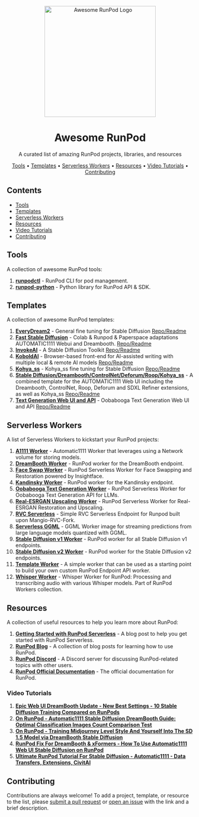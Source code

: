 
<p align="center">
  <img src="https://avatars.githubusercontent.com/u/95939477?s=200&v=4" alt="Awesome RunPod Logo" width="300" />
</p>
<h1 align="center">Awesome RunPod</h1>
<p align="center">A curated list of amazing RunPod projects, libraries, and resources</p>

<p align="center">
  <a href="#tools">Tools</a> •
  <a href="#templates">Templates</a> •
  <a href="#workers">Serverless Workers</a> •
  <a href="#resources">Resources</a> •
  <a href="#videos">Video Tutorials</a> •
  <a href="#contributing">Contributing</a>
</p>

## Contents

- [Tools](#tools)
- [Templates](#templates)
- [Serverless Workers](#workers)
- [Resources](#resources)
- [Video Tutorials](#videos)
- [Contributing](#contributing)

<a name="tools"></a>

## Tools

A collection of awesome RunPod tools:

1. [**runpodctl**](https://github.com/runpod/runpodctl) - RunPod CLI for pod management.
2. [**runpod-python**](https://github.com/runpod/runpod-python) - Python library for RunPod API & SDK.

<a name="templates"></a>

## Templates

A collection of awesome RunPod templates:

1. [**EveryDream2**](https://runpod.io/gsc?template=d1v63jb36t&ref=bbp9dh8x) - General fine tuning for Stable Diffusion [Repo/Readme](https://github.com/victorchall/EveryDream2trainer)
2. [**Fast Stable Diffusion**](https://www.runpod.io/gsc?template=runpod-stable-unified) - Colab & Runpod & Paperspace adaptations AUTOMATIC1111 Webui and Dreambooth. [Repo/Readme](https://github.com/TheLastBen/fast-stable-diffusion)
3. [**InvokeAI**](https://www.runpod.io/gsc?template=vm19ukkycf) - A Stable Diffusion Toolkit [Repo/Readme](https://github.com/invoke-ai/InvokeAI)
4. [**KoboldAI**](https://koboldai.org/runpod) - Browser-based front-end for AI-assisted writing with multiple local & remote AI models [Repo/Readme](https://github.com/KoboldAI/KoboldAI-Client)
5. [**Kohya_ss**](https://runpod.io/gsc?template=51q837fywe&ref=2xxro4sy) - Kohya_ss fine tuning for Stable Diffusion [Repo/Readme](https://github.com/ashleykleynhans/kohya-docker)
6. [**Stable Diffusion/Dreambooth/ControlNet/Deforum/Roop/Kohya_ss**](https://runpod.io/gsc?template=ya6013lj5a&ref=2xxro4sy) - A combined template for the AUTOMATIC1111 Web UI including the Dreambooth, ControlNet, Roop, Deforum and SDXL Refiner extensions, as well as Kohya_ss [Repo/Readme](https://github.com/ashleykleynhans/stable-diffusion-docker)
7. [**Text Generation Web UI and API**](https://runpod.io/gsc?template=el5m58e1to&ref=2xxro4sy) - Oobabooga Text Generation Web UI and API [Repo/Readme](https://github.com/ashleykleynhans/text-generation-docker)


<a name="workers"></a>

## Serverless Workers

A list of Serverless Workers to kickstart your RunPod projects:

1. [**A1111 Worker**](https://github.com/ashleykleynhans/runpod-worker-a1111) - Automatic1111 Worker that leverages using a Network volume for storing models.
2. [**DreamBooth Worker**](https://github.com/runpod-workers/worker-dreambooth) - RunPod worker for the DreamBooth endpoint.
3. [**Face Swap Worker**](https://github.com/ashleykleynhans/runpod-worker-inswapper) - RunPod Serverless Worker for Face Swapping and Restoration powered by Insightface.
4. [**Kandinsky Worker**](https://github.com/runpod-workers/worker-kandinsky) - RunPod worker for the Kandinsky endpoint.
5. [**Oobabooga Text Generation Worker**](https://github.com/ashleykleynhans/runpod-worker-oobabooga) - RunPod Serverless Worker for Oobabooga Text Generation API for LLMs.
6. [**Real-ESRGAN Upscaling Worker**](https://github.com/ashleykleynhans/runpod-worker-real-esrgan) - RunPod Serverless Worker for Real-ESRGAN Restoration and Upscaling.
7. [**RVC Serverless**](https://github.com/chavinlo/rvc-runpod) - Simple RVC Serverless Endpoint for Runpod built upon Mangio-RVC-Fork.
8. [**Serverless GGML**](https://github.com/OpenAccess-AI-Collective/servereless-runpod-ggml) - GGML Worker image for streaming predictions from large language models quantized with GGML.
9. [**Stable Diffusion v1 Worker**](https://github.com/runpod-workers/worker-stable_diffusion_v1) - RunPod worker for all Stable Diffusion v1 endpoints.
10. [**Stable Diffusion v2 Worker**](https://github.com/runpod-workers/worker-stable_diffusion_v2) - RunPod worker for the Stable Diffusion v2 endpoints.
11. [**Template Worker**](https://github.com/runpod-workers/worker-template) - A simple worker that can be used as a starting point to build your own custom RunPod Endpoint API worker.
12. [**Whisper Worker**](https://github.com/runpod-workers/worker-whisper) - Whisper Worker for RunPod: Processing and transcribing audio with various Whisper models. Part of RunPod Workers collection.


<a name="resources"></a>

## Resources

A collection of useful resources to help you learn more about RunPod:

1. [**Getting Started with RunPod Serverless**](https://trapdoor.cloud/getting-started-with-runpod-serverless/) - A blog post to help you get started with RunPod Serverless.
2. [**RunPod Blog**](https://blog.runpod.io/) - A collection of blog posts for learning how to use RunPod.
3. [**RunPod Discord**](https://discord.gg/cUpRmau42V) - A Discord server for discussing RunPod-related topics with other users.
4. [**RunPod Official Documentation**](https://docs.runpod.io/) - The official documentation for RunPod.

<a name="videos"></a>

### Video Tutorials

1. [**Epic Web UI DreamBooth Update - New Best Settings - 10 Stable Diffusion Training Compared on RunPods**](https://youtu.be/sRdtVanSRl4)
2. [**On RunPod - Automatic1111 Stable Diffusion DreamBooth Guide: Optimal Classification Images Count Comparison Test**](https://youtu.be/Tb4IYIYm4os)
3. [**On RunPod - Training Midjourney Level Style And Yourself Into The SD 1.5 Model via DreamBooth Stable Diffusion**](https://youtu.be/m-UVVY_syP0)
4. [**RunPod Fix For DreamBooth & xFormers - How To Use Automatic1111 Web UI Stable Diffusion on RunPod**](https://youtu.be/zA4LksIVas8)
5. [**Ultimate RunPod Tutorial For Stable Diffusion - Automatic1111 - Data Transfers, Extensions, CivitAI**](https://youtu.be/QN1vdGhjcRc)


<a name="contributing"></a>

## Contributing

Contributions are always welcome! To add a project, template, or resource to the list, please [submit a pull request](https://github.com/kodxana/Awesome-RunPod/pulls) or [open an issue](https://github.com/kodxana/Awesome-RunPod/issues/new) with the link and a brief description.

